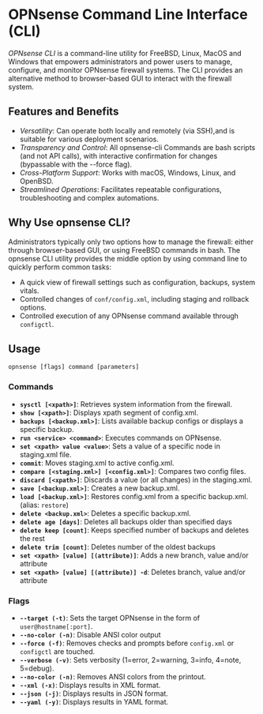 # OPNsense Command Line Interface (CLI)

*OPNsense CLI* is a command-line utility for FreeBSD, Linux, MacOS and Windows that empowers administrators and power users to manage, configure, and monitor OPNsense firewall systems. The CLI provides an alternative method to browser-based GUI to interact with the firewall system.

## Features and Benefits
- *Versatility*: Can operate both locally and remotely (via SSH),and is suitable for various deployment scenarios.
- *Transparency and Control*: All opnsense-cli Commands are bash scripts (and not API calls), with interactive confirmation for changes (bypassable with the --force flag).
- *Cross-Platform Support*: Works with macOS, Windows, Linux, and OpenBSD.
- *Streamlined Operations*: Facilitates repeatable configurations, troubleshooting and complex automations.

## Why Use opnsense CLI?

Administrators  typically only two options how to manage the firewall: either through browser-based GUI, or using FreeBSD commands in bash. The opnsense CLI utility provides the middle option by using command line to quickly perform common tasks:

- A quick view of firewall settings such as configuration, backups, system vitals.
- Controlled changes of `conf/config.xml`, including staging and rollback options.
- Controlled execution of any OPNsense command available through `configctl`.

## Usage

`opnsense [flags] command [parameters]`

### Commands

- **`sysctl [<xpath>]`**: Retrieves system information from the firewall.
- **`show [<xpath>]`**: Displays xpath segment of config.xml.
- **`backups [<backup.xml>]`**: Lists available backup configs or displays a specific backup.
- **`run <service> <command>`**: Executes commands on OPNsense.
- **`set <xpath> value <value>`**: Sets a value of a specific node in staging.xml file.
- **`commit`**: Moves staging.xml to active config.xml.
- **`compare [<staging.xml>] [<config.xml>]`**: Compares two config files.
- **`discard [<xpath>]`**: Discards a value (or all changes) in the staging.xml.
- **`save [<backup.xml>]`**: Creates a new backup.xml.
- **`load [<backup.xml>]`**: Restores config.xml from a specific backup.xml. (alias: `restore`)
- **`delete <backup.xml>`**: Deletes a specific backup.xml.
- **`delete age [days]`**: Deletes all backups older than specified days
- **`delete keep [count]`**: Keeps specified number of backups and deletes the rest
- **`delete trim [count]`**: Deletes number of the oldest backups
- **`set <xpath> [value] [(attribute)]`**: Adds a new branch, value and/or attribute
- **`set <xpath> [value] [(attribute)] -d`**: Deletes branch, value and/or attribute

### Flags

- **`--target (-t)`**: Sets the target OPNsense in the form of `user@hostname[:port]`.
- **`--no-color (-n)`**: Disable ANSI color output
- **`--force (-f)`**: Removes checks and prompts before `config.xml` or `configctl` are touched.
- **`--verbose (-v)`**: Sets verbosity (1=error, 2=warning, 3=info, 4=note, 5=debug).
- **`--no-color (-n)`**: Removes ANSI colors from the printout.
- **`--xml (-x)`**: Displays results in XML format.
- **`--json (-j)`**: Displays results in JSON format.
- **`--yaml (-y)`**: Displays results in YAML format.

